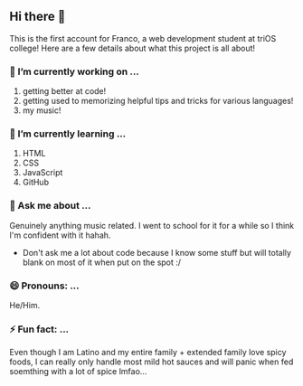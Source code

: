 ## Hi there 👋
This is the first account for Franco, a web development student at triOS college! 
Here are a few details about what this project is all about! 

### 🔭 I’m currently working on ...
1. getting better at code!
2. getting used to memorizing helpful tips and tricks for various languages!
3. my music!

### 🌱 I’m currently learning ...
1. HTML
2. CSS
3. JavaScript
4. GitHub

### 💬 Ask me about ...
Genuinely anything music related. I went to school for it for a while so I think I'm confident with it hahah. 
* Don't ask me a lot about code because I know some stuff but will totally blank on most of it when put on the spot :/

### 😄 Pronouns: ...
He/Him. 

### ⚡ Fun fact: ...
Even though I am Latino and my entire family + extended family love spicy foods, I can really only handle most mild hot sauces and will panic when fed soemthing with a lot of spice lmfao...

<!--
**franco-a999/franco-a999** is a ✨ _special_ ✨ repository because its `README.md` (this file) appears on your GitHub profile.

Here are some ideas to get you started:

- 🔭 I’m currently working on ...
- 🌱 I’m currently learning ...
- 👯 I’m looking to collaborate on ...
- 🤔 I’m looking for help with ...
- 💬 Ask me about ...
- 📫 How to reach me: ...
- 😄 Pronouns: ...
- ⚡ Fun fact: ...
-->
